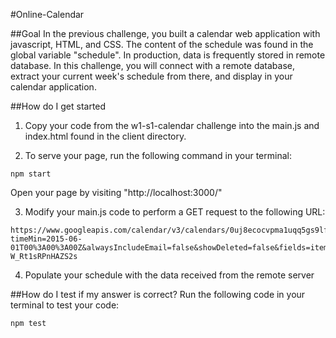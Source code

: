 #Online-Calendar

##Goal
In the previous challenge, you built a calendar web application with javascript, HTML, and CSS. The content of the schedule was found in the global variable "schedule". In production, data is frequently stored in remote database. In this challenge, you will connect with a remote database, extract your current week's schedule from there, and display in your calendar application.

##How do I get started
1. Copy your code from the w1-s1-calendar challenge into the main.js and index.html found in the client directory.

2. To serve your page, run the following command in your terminal:
````
npm start
````
Open your page by visiting "http://localhost:3000/"

3. Modify your main.js code to perform a GET request to the following URL:
````
https://www.googleapis.com/calendar/v3/calendars/0uj8ecocvpma1uqq5gs9lfut0s%40group.calendar.google.com/events?timeMin=2015-06-01T00%3A00%3A00Z&alwaysIncludeEmail=false&showDeleted=false&fields=items&key=AIzaSyAW3CXP4J_8cHT41mi-W_Rt1sRPnHAZS2s
````
4. Populate your schedule with the data received from the remote server

##How do I test if my answer is correct?
Run the following code in your terminal to test your code:
````
npm test
````